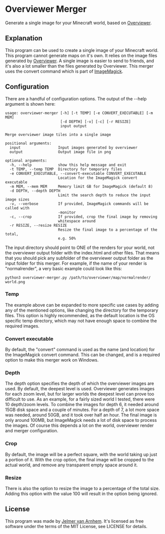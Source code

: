 Overviewer Merger
=================

Generate a single image for your Minecraft world, based on [Overviewer](https://overviewer.org/).

## Explanation

This program can be used to create a single image of your Minecraft world.
This program cannot generate maps on it's own.
It relies on the image files generated by [Overviewer](https://overviewer.org/).
A single image is easier to send to friends,
and it's also a lot smaller than the files generated by Overviewer.
This merger uses the convert command which is part of [ImageMagick](https://imagemagick.org).

## Configuration

There are a handful of configuration options.
The output of the --help argument is shown here:

```
usage: overviewer-merger [-h] [-t TEMP] [-e CONVERT_EXECUTABLE] [-m MEM]
                         [-d DEPTH] [-v] [-c] [-r RESIZE]
                         input output

Merge overviewer image tiles into a single image

positional arguments:
  input                 Input images generated by overviewer
  output                Output image file in png

optional arguments:
  -h, --help            show this help message and exit
  -t TEMP, --temp TEMP  Directory for temporary files
  -e CONVERT_EXECUTABLE, --convert-executable CONVERT_EXECUTABLE
                        Location for the ImageMagick convert executable
  -m MEM, --mem MEM     Memory limit GB for ImageMagick (default 8)
  -d DEPTH, --depth DEPTH
                        Limit the search depth to reduce the input image sizes
  -v, --verbose         If provided, ImageMagick commands will be called with
                        -monitor
  -c, --crop            If provided, crop the final image by removing
                        whitespace around
  -r RESIZE, --resize RESIZE
                        Resize the final image to a percentage of the total,
                        e.g. 50%
```
The input directory should point to ONE of the renders for your world,
not the overviewer output folder with the index.html and other files.
That means that you should pick any subfolder of the overviewer output folder as the input folder for this merger.
For example, if the name of your render is "normalrender", a very basic example could look like this:

`python3 overviewer-merger.py /path/to/overviewer/map/normalrender/ world.png`

### Temp

The example above can be expanded to more specific use cases by adding any of the mentioned options,
like changing the directory for the temporary files.
This option is highly recommended, as the default location is the OS specific temp directory,
which may not have enough space to combine the required images.

### Convert executable

By default, the "convert" command is used as the name (and location) for the ImageMagick convert command.
This can be changed, and is a required option to make this merger work on Windows.

### Depth

The depth option specifies the depth of which the overviewer images are used.
By default, the deepest level is used.
Overviewer generates images for each zoom level,
but for larger worlds the deepest level can prove too difficult to use.
As an example, for a fairly sized world I tested, there were 10 depth/zoom levels.
To combine the images for depth 6, it needed around 15GB disk space and a couple of minutes.
For a depth of 7, a lot more space was needed, around 50GB, and it took over half an hour.
The final image is only around 100MB, but ImageMagick needs a lot of disk space to process the images.
Of course this depends a lot on the world, overviewer render and merger configuration.

### Crop

By default, the image will be a perfect square,
with the world taking up just a portion of it.
With the crop option, the final image will be cropped to the actual world,
and remove any transparent empty space around it.

### Resize

There is also the option to resize the image to a percentage of the total size.
Adding this option with the value 100 will result in the option being ignored.

## License

This program was made by [Jelmer van Arnhem](https://github.com/Jelmerro).
It's licensed as free software under the terms of the MIT License, see LICENSE for details.
